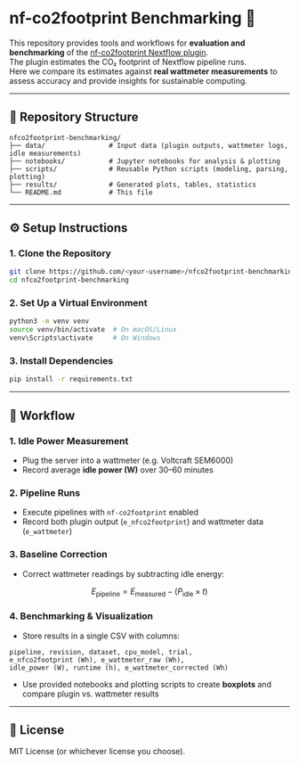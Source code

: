 # nf-co2footprint Benchmarking 🌱

This repository provides tools and workflows for **evaluation and benchmarking** of the [nf-co2footprint Nextflow plugin](https://nextflow-io.github.io/nf-co2footprint/).  
The plugin estimates the CO₂ footprint of Nextflow pipeline runs.  
Here we compare its estimates against **real wattmeter measurements** to assess accuracy and provide insights for sustainable computing.

---

## 📂 Repository Structure

```
nfco2footprint-benchmarking/
├── data/                # Input data (plugin outputs, wattmeter logs, idle measurements)
├── notebooks/           # Jupyter notebooks for analysis & plotting
├── scripts/             # Reusable Python scripts (modeling, parsing, plotting)
├── results/             # Generated plots, tables, statistics
└── README.md            # This file
```

---

## ⚙️ Setup Instructions

### 1. Clone the Repository
```bash
git clone https://github.com/<your-username>/nfco2footprint-benchmarking.git
cd nfco2footprint-benchmarking
```

### 2. Set Up a Virtual Environment
```bash
python3 -m venv venv
source venv/bin/activate  # On macOS/Linux
venv\Scripts\activate     # On Windows
```

### 3. Install Dependencies
```bash
pip install -r requirements.txt
```

---

## 🧪 Workflow

### 1. Idle Power Measurement
- Plug the server into a wattmeter (e.g. Voltcraft SEM6000)  
- Record average **idle power (W)** over 30–60 minutes  

### 2. Pipeline Runs
- Execute pipelines with `nf-co2footprint` enabled  
- Record both plugin output (`e_nfco2footprint`) and wattmeter data (`e_wattmeter`)  

### 3. Baseline Correction
- Correct wattmeter readings by subtracting idle energy:

$$
E_\text{pipeline} = E_\text{measured} - (P_\text{idle} \times t)
$$

### 4. Benchmarking & Visualization
- Store results in a single CSV with columns:

```
pipeline, revision, dataset, cpu_model, trial,
e_nfco2footprint (Wh), e_wattmeter_raw (Wh),
idle_power (W), runtime (h), e_wattmeter_corrected (Wh)
```

- Use provided notebooks and plotting scripts to create **boxplots** and compare plugin vs. wattmeter results  

---

## 📄 License

MIT License (or whichever license you choose).
